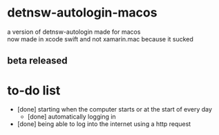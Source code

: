 # detnsw-autologin-macos
a version of detnsw-autologin made for macos\
now made in xcode swift and not xamarin.mac because it sucked
## beta released
# to-do list
- [done] starting when the computer starts or at the start of every day
    - [done] automatically logging in
- [done] being able to log into the internet using a http request

